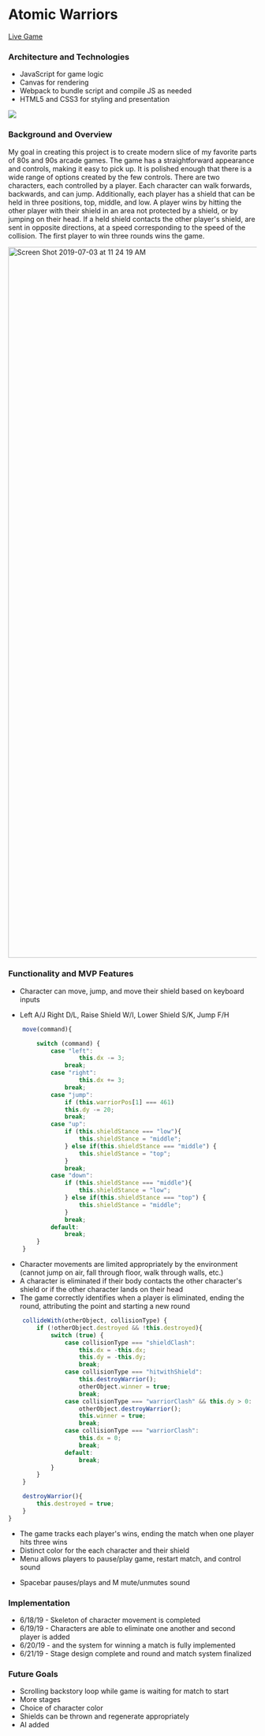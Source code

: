 # Atomic Warriors
[Live Game](https://eric-pinero.github.io)

### Architecture and Technologies
* JavaScript for game logic
* Canvas for rendering
* Webpack to bundle script and compile JS as needed
* HTML5 and CSS3 for styling and presentation


![](a-war.gif)
<!-- <img width="1436" alt="Screen Shot 2019-07-03 at 11 17 47 AM" src="https://user-images.githubusercontent.com/34456998/61001745-32589500-a32e-11e9-9e67-84b4d506acbf.png"> -->


### Background and Overview
My goal in creating this project is to create modern slice of my favorite parts of 80s and 90s arcade games. The game has a straightforward appearance and controls, making it easy to pick up. It is polished enough that there is a wide range of options created by the few controls. There are two characters, each controlled by a player. Each character can walk forwards, backwards, and can jump. Additionally, each player has a shield that can be held in three positions, top, middle, and low. A player wins by hitting the other player with their shield in an area not protected by a shield, or by jumping on their head. If a held shield contacts the other player's shield, are sent in opposite directions, at a speed corresponding to the speed of the collision. The first player to win three rounds wins the game.

<img width="1440" alt="Screen Shot 2019-07-03 at 11 24 19 AM" src="https://user-images.githubusercontent.com/34456998/60604211-2b0d1680-9d85-11e9-8b71-7cf9378a003a.png">

### Functionality and MVP Features
* Character can move, jump, and move their shield based on keyboard inputs
+ Left A/J Right D/L, Raise Shield W/I, Lower Shield S/K, Jump F/H

```javascript
    move(command){

        switch (command) {
            case "left":
                    this.dx -= 3;
                break;
            case "right":
                    this.dx += 3;
                break;
            case "jump":
                if (this.warriorPos[1] === 461)
                this.dy -= 20;
                break;
            case "up":
                if (this.shieldStance === "low"){
                    this.shieldStance = "middle";
                } else if(this.shieldStance === "middle") {
                    this.shieldStance = "top";
                }
                break;
            case "down":
                if (this.shieldStance === "middle"){
                    this.shieldStance = "low";
                } else if(this.shieldStance === "top") {
                    this.shieldStance = "middle";
                }
                break;
            default:
                break;
        }
    }
```

* Character movements are limited appropriately by the environment (cannot jump on air, fall through floor, walk through walls, etc.)
* A character is eliminated if their body contacts the other character's shield or if the other     character lands on their head
* The game correctly identifies when a player is eliminated, ending the round, attributing the point and starting a new round

```javascript
    collideWith(otherObject, collisionType) {
        if (!otherObject.destroyed && !this.destroyed){
            switch (true) {
                case collisionType === "shieldClash":
                    this.dx = -this.dx;
                    this.dy = -this.dy;
                    break;
                case collisionType === "hitwithShield":
                    this.destroyWarrior();
                    otherObject.winner = true;
                    break;
                case collisionType === "warriorClash" && this.dy > 0:
                    otherObject.destroyWarrior();
                    this.winner = true;
                    break;
                case collisionType === "warriorClash":
                    this.dx = 0;
                    break;
                default:
                    break;
            }
        }
    }

    destroyWarrior(){
        this.destroyed = true;
    }
}    
```

* The game tracks each player's wins, ending the match when one player hits three wins
* Distinct color for the each character and their shield
* Menu allows players to pause/play game, restart match, and control sound
+ Spacebar pauses/plays and M mute/unmutes sound

### Implementation
* 6/18/19 - Skeleton of character movement is completed
* 6/19/19 - Characters are able to eliminate one another and second player is added
* 6/20/19 - and the system for winning a match is fully implemented
* 6/21/19 - Stage design complete and round and match system finalized

### Future Goals
* Scrolling backstory loop while game is waiting for match to start
* More stages
* Choice of character color
* Shields can be thrown and regenerate appropriately
* AI added

